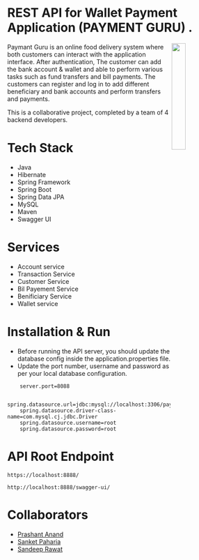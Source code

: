 # REST API for Wallet Payment Application (PAYMENT GURU) .



<img
  align="right"
        width="25%"
        src="https://github.com/annax3/natural-sort-6825/blob/main/Payment%20guru%20logo.png"
        alt=""
      /> 
Paymant Guru is an online food delivery system where both customers can interact with the application interface. After authentication, The customer can add the bank account & wallet and able to perform various tasks such as fund transfers and bill payments. The customers can register and log in to add different beneficiary and bank accounts and perform transfers and payments.

This is a collaborative project, completed by a team of 4 backend developers.

# Tech Stack
- Java
- Hibernate
- Spring Framework
- Spring Boot
- Spring Data JPA
- MySQL
- Maven
- Swagger UI


# Services

- Account service
- Transaction Service
- Customer Service
- Bil Payement Service
- Benificiary Service 
- Wallet service

# Installation & Run
 - Before running the API server, you should update the database config inside the application.properties file.
- Update the port number, username and password as per your local database configuration.

```
    server.port=8088

    spring.datasource.url=jdbc:mysql://localhost:3306/paymentguru;
    spring.datasource.driver-class-name=com.mysql.cj.jdbc.Driver
    spring.datasource.username=root
    spring.datasource.password=root
```

# API Root Endpoint
```
https://localhost:8888/
```
```
http://localhost:8888/swagger-ui/
```


# Collaborators

- [Prashant Anand](https://github.com/annax3)
- [Sanket Paharia](https://github.com/SanketPaharia)
- [Sandeep Rawat](https://github.com/Sandeeprawat313)

